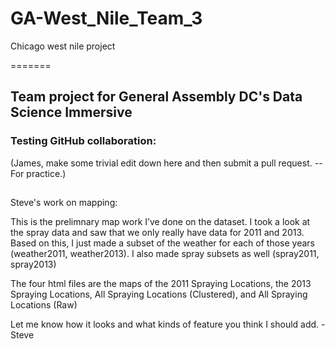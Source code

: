# GA-West_Nile_Team_3
Chicago west nile project

=======
## Team project for General Assembly DC's Data Science Immersive




### Testing GitHub collaboration:
(James, make some trivial edit down here and then submit a pull request. -- For practice.)



##
Steve's work on mapping:

This is the prelimnary map work I’ve done on the dataset.  I took a look at the spray data and saw that we only really have data for 2011 and 2013.  Based on this, I just made a subset of the weather for each of those years (weather2011, weather2013). I also made spray subsets as well (spray2011, spray2013)

The four html files are the maps of the 2011 Spraying Locations, the 2013 Spraying Locations, All Spraying Locations (Clustered), and All Spraying Locations (Raw)

Let me know how it looks and what kinds of feature you think I should add. - Steve